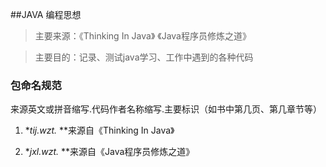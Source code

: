 ##JAVA 编程思想 

> 主要来源：《Thinking In Java》 《Java程序员修炼之道》		

> 主要目的：记录、测试java学习、工作中遇到的各种代码

### 包命名规范

来源英文或拼音缩写.代码作者名称缩写.主要标识（如书中第几页、第几章节等）

1. **tij.wzt.* **来源自《Thinking In Java》

2. **jxl.wzt.* **来源自《Java程序员修炼之道》
